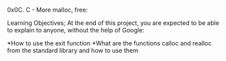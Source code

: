 0x0C. C - More malloc, free:

Learning Objectives;
At the end of this project, you are expected to be able to explain to anyone, without the help of Google:


*How to use the exit function
*What are the functions calloc and realloc from the standard library and how to use them
